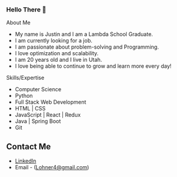 ### Hello There 👋

About Me
- My name is Justin and I am a Lambda School Graduate.
- I am currently looking for a job.
- I am passionate about problem-solving and Programming.
- I love optimization and scalability.
- I am 20 years old and I live in Utah.
- I love being able to continue to grow and learn more every day!

Skills/Expertise
- Computer Science
- Python
- Full Stack Web Development
- HTML | CSS
- JavaScript | React | Redux
- Java | Spring Boot
- Git

## Contact Me
- [LinkedIn](https://www.linkedin.com/in/justin-lohner/)
- Email - (Lohner4@gmail.com)
